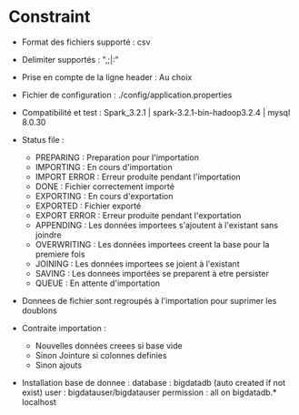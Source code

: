 # Constraint

- Format des fichiers supporté : csv

- Delimiter supportés : ",;|:"

- Prise en compte de la ligne header : Au choix

- Fichier de configuration : ./config/application.properties

- Compatibilité et test : Spark_3.2.1 | spark-3.2.1-bin-hadoop3.2.4 | mysql 8.0.30

- Status file : 
    * PREPARING : Preparation pour l'importation
    * IMPORTING : En cours d'importation
    * IMPORT ERROR : Erreur produite pendant l'importation
    * DONE : Fichier correctement importé
    * EXPORTING : En cours d'exportation
    * EXPORTED : Fichier exporté
    * EXPORT ERROR : Erreur produite pendant l'exportation
    * APPENDING : Les données importees s'ajoutent à l'existant sans joindre
    * OVERWRITING : Les données importees creent la base pour la premiere fois
    * JOINING : Les données importees se joient à l'existant
    * SAVING : Les donnees importées se preparent à etre persister
    * QUEUE : En attente d'importation

- Donnees de fichier sont regroupés à l'importation pour suprimer les doublons

- Contraite importation : 
    * Nouvelles données creees si base vide
    * Sinon Jointure si colonnes definies
    * Sinon ajouts

- Installation base de donnee :
    database : bigdatadb (auto created if not exist)
    user : bigdatauser/bigdatauser
    permission : all on bigdatadb.* localhost

